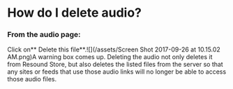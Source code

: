 # How do I delete audio?

### From the audio page:

Click on** Delete this file**.![](/assets/Screen Shot 2017-09-26 at 10.15.02 AM.png)A warning box comes up.  Deleting the audio not only deletes it from Resound Store, but also deletes the listed files from the server so that any sites or feeds that use those audio links will no longer be able to access those audio files.

